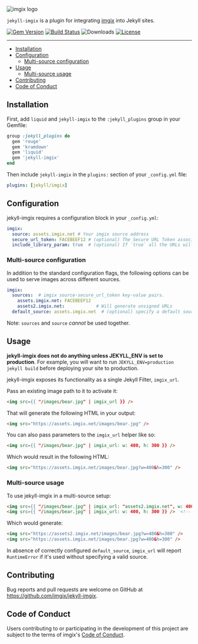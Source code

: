 <!-- ix-docs-ignore -->
![imgix logo](https://assets.imgix.net/sdk-imgix-logo.svg)

`jekyll-imgix` is a plugin for integrating [imgix](https://www.imgix.com) into Jekyll sites.

[![Gem Version](https://img.shields.io/gem/v/jekyll-imgix.svg)](https://rubygems.org/gems/jekyll-imgix)
[![Build Status](https://travis-ci.com/imgix/jekyll-imgix.svg)](https://travis-ci.com/imgix/jekyll-imgix)
![Downloads](https://img.shields.io/gem/dt/jekyll-imgix)
[![License](https://img.shields.io/github/license/imgix/drift)](https://github.com/imgix/jekyll-imgix/blob/main/LICENSE)

---
<!-- /ix-docs-ignore -->

- [Installation](#installation)
- [Configuration](#configuration)
  - [Multi-source configuration](#multi-source-configuration)
- [Usage](#usage)
  - [Multi-source usage](#multi-source-usage)
- [Contributing](#contributing)
- [Code of Conduct](#code-of-conduct)

## Installation

First, add `liquid` and `jekyll-imgix` to the `:jekyll_plugins` group in your Gemfile:

```rb
group :jekyll_plugins do
  gem 'rouge'
  gem 'kramdown'
  gem 'liquid'
  gem 'jekyll-imgix'
end
```

Then include `jekyll-imgix` in the `plugins:` section of your `_config.yml` file:

``` yaml
plugins: [jekyll/imgix]
```

## Configuration

jekyll-imgix requires a configuration block in your `_config.yml`:

```yaml
imgix:
  source: assets.imgix.net # Your imgix source address
  secure_url_token: FACEBEEF12 # (optional) The Secure URL Token associated with your source
  include_library_param: true  # (optional) If `true` all the URLs will include `ixlib` parameter
```

### Multi-source configuration

In addition to the standard configuration flags, the following options can be used to serve images across different sources.

```yaml
imgix:
  sources:  # imgix source-secure_url_token key-value pairs.
    assets.imgix.net: FACEBEEF12
    assets2.imgix.net:            # Will generate unsigned URLs
  default_source: assets.imgix.net  # (optional) specify a default source for generating URLs.
```

Note: `sources` and `source` *cannot* be used together.

## Usage

**jekyll-imgix does not do anything unless JEKYLL_ENV is set to production**. For example,
you will want to run `JEKYLL_ENV=production jekyll build` before deploying your site to
production.

jekyll-imgix exposes its functionality as a single Jekyll Filter, `imgix_url`.

Pass an existing image path to it to activate it:

```html
<img src={{ "/images/bear.jpg" | imgix_url }} />
```

That will generate the following HTML in your output:

```html
<img src="https://assets.imgix.net/images/bear.jpg" />
```

You can also pass parameters to the `imgix_url` helper like so:

```html
<img src={{ "/images/bear.jpg" | imgix_url: w: 400, h: 300 }} />
```

Which would result in the following HTML:

```html
<img src="https://assets.imgix.net/images/bear.jpg?w=400&h=300" />
```

### Multi-source usage

To use jekyll-imgix in a multi-source setup:

```html
<img src={{ "/images/bear.jpg" | imgix_url: "assets2.imgix.net", w: 400, h: 300 }} />
<img src={{ "/images/bear.jpg" | imgix_url: w: 400, h: 300 }} />  <!-- will use default_source from config -->
```

Which would generate:

```html
<img src="https://assets2.imgix.net/images/bear.jpg?w=400&h=300" />
<img src="https://assets.imgix.net/images/bear.jpg?w=400&h=300" />
```

In absence of correctly configured `default_source`, `imgix_url` will report `RuntimeError` if it's used without specifying a valid source.

## Contributing

Bug reports and pull requests are welcome on GitHub at https://github.com/imgix/jekyll-imgix.

## Code of Conduct
Users contributing to or participating in the development of this project are subject to the terms of imgix's [Code of Conduct](https://github.com/imgix/code-of-conduct).
